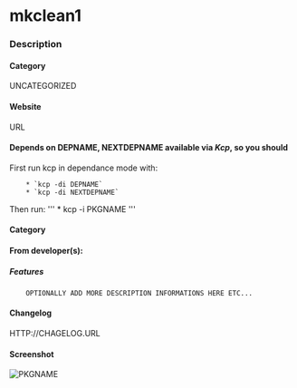# mkclean1

### Description

#### Category
UNCATEGORIZED
    
#### Website
URL

#### Depends on **DEPNAME**, **NEXTDEPNAME** available via *Kcp*, so you should

First run kcp in dependance mode with: 
```
    * `kcp -di DEPNAME`
    * `kcp -di NEXTDEPNAME`
```
Then run:
'''
    * kcp -i PKGNAME
'''

#### Category


#### From developer(s):

##### Features

```
    OPTIONALLY ADD MORE DESCRIPTION INFORMATIONS HERE ETC...
```

#### Changelog
HTTP://CHAGELOG.URL

#### Screenshot
![PKGNAME](images/screenshots/screenshot.png)

